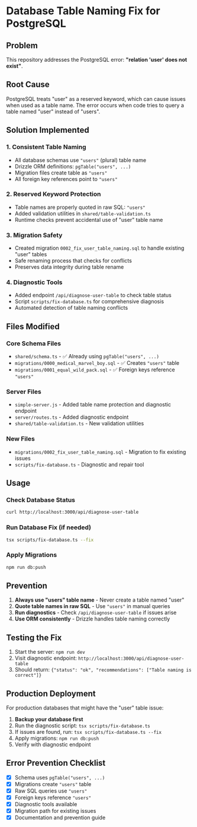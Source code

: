 # Database Table Naming Fix for PostgreSQL

## Problem
This repository addresses the PostgreSQL error: **"relation 'user' does not exist"**.

## Root Cause
PostgreSQL treats "user" as a reserved keyword, which can cause issues when used as a table name. The error occurs when code tries to query a table named "user" instead of "users".

## Solution Implemented

### 1. Consistent Table Naming
- All database schemas use `"users"` (plural) table name
- Drizzle ORM definitions: `pgTable("users", ...)`
- Migration files create table as `"users"`
- All foreign key references point to `"users"`

### 2. Reserved Keyword Protection
- Table names are properly quoted in raw SQL: `"users"`
- Added validation utilities in `shared/table-validation.ts`
- Runtime checks prevent accidental use of "user" table name

### 3. Migration Safety
- Created migration `0002_fix_user_table_naming.sql` to handle existing "user" tables
- Safe renaming process that checks for conflicts
- Preserves data integrity during table rename

### 4. Diagnostic Tools
- Added endpoint `/api/diagnose-user-table` to check table status
- Script `scripts/fix-database.ts` for comprehensive diagnosis
- Automated detection of table naming conflicts

## Files Modified

### Core Schema Files
- `shared/schema.ts` - ✅ Already using `pgTable("users", ...)`
- `migrations/0000_medical_marvel_boy.sql` - ✅ Creates `"users"` table
- `migrations/0001_equal_wild_pack.sql` - ✅ Foreign keys reference `"users"`

### Server Files
- `simple-server.js` - Added table name protection and diagnostic endpoint
- `server/routes.ts` - Added diagnostic endpoint
- `shared/table-validation.ts` - New validation utilities

### New Files
- `migrations/0002_fix_user_table_naming.sql` - Migration to fix existing issues
- `scripts/fix-database.ts` - Diagnostic and repair tool

## Usage

### Check Database Status
```bash
curl http://localhost:3000/api/diagnose-user-table
```

### Run Database Fix (if needed)
```bash
tsx scripts/fix-database.ts --fix
```

### Apply Migrations
```bash
npm run db:push
```

## Prevention

1. **Always use "users" table name** - Never create a table named "user"
2. **Quote table names in raw SQL** - Use `"users"` in manual queries
3. **Run diagnostics** - Check `/api/diagnose-user-table` if issues arise
4. **Use ORM consistently** - Drizzle handles table naming correctly

## Testing the Fix

1. Start the server: `npm run dev`
2. Visit diagnostic endpoint: `http://localhost:3000/api/diagnose-user-table`
3. Should return: `{"status": "ok", "recommendations": ["Table naming is correct"]}`

## Production Deployment

For production databases that might have the "user" table issue:

1. **Backup your database first**
2. Run the diagnostic script: `tsx scripts/fix-database.ts`
3. If issues are found, run: `tsx scripts/fix-database.ts --fix`
4. Apply migrations: `npm run db:push`
5. Verify with diagnostic endpoint

## Error Prevention Checklist

- [x] Schema uses `pgTable("users", ...)`
- [x] Migrations create `"users"` table
- [x] Raw SQL queries use `"users"`
- [x] Foreign keys reference `"users"`
- [x] Diagnostic tools available
- [x] Migration path for existing issues
- [x] Documentation and prevention guide